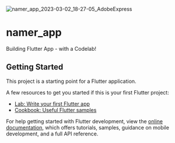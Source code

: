 ![namer_app_2023-03-02_18-27-05_AdobeExpress](https://user-images.githubusercontent.com/93227096/222602475-d6621a16-1f22-45ec-a422-01af5618d4c2.gif)

# namer_app

Building Flutter App - with a Codelab!

## Getting Started

This project is a starting point for a Flutter application.

A few resources to get you started if this is your first Flutter project:

- [Lab: Write your first Flutter app](https://docs.flutter.dev/get-started/codelab)
- [Cookbook: Useful Flutter samples](https://docs.flutter.dev/cookbook)

For help getting started with Flutter development, view the
[online documentation](https://docs.flutter.dev/), which offers tutorials,
samples, guidance on mobile development, and a full API reference.

